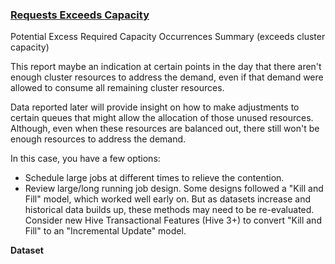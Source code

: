### [Requests Exceeds Capacity](#yarn-queue-evaluation-report)

Potential Excess Required Capacity Occurrences Summary (exceeds cluster capacity)

This report maybe an indication at certain points in the day that there aren't enough cluster resources to address the demand, even if that demand were allowed to consume all remaining cluster resources.

Data reported later will provide insight on how to make adjustments to certain queues that might allow the allocation of those unused resources.  Although, even when these resources are balanced out, there still won't be enough resources to address the demand.

In this case, you have a few options:
- Schedule large jobs at different times to relieve the contention.
- Review large/long running job design.  Some designs followed a "Kill and Fill" model, which worked well early on.  But as datasets increase and historical data builds up, these methods may need to be re-evaluated.  Consider new Hive Transactional Features (Hive 3+) to convert "Kill and Fill" to an "Incremental Update" model.

**Dataset**
